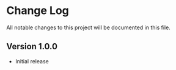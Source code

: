 # Change Log

All notable changes to this project will be documented in this file.

## Version 1.0.0

- Initial release